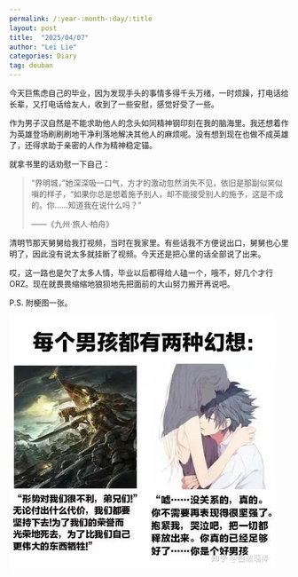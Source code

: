```yaml
---
permalink: /:year-:month-:day/:title
layout: post
title:  "2025/04/07"
author: "Lei Lie"
categories: Diary
tag: douban
---
```


今天巨焦虑自己的毕业，因为发现手头的事情多得千头万绪，一时烦躁，打电话给长辈，又打电话给友人，收到了一些安慰，感觉好受了一些。

作为男子汉自然是不能求助他人的念头如同精神钢印刻在我的脑海里。我还想着作为英雄登场刷刷刷地干净利落地解决其他人的麻烦呢。没有想到现在也做不成英雄了，还得求助于亲密的人作为精神稳定锚。

就拿书里的话劝慰一下自己：

> “界明城，”她深深吸一口气，方才的激动忽然消失不见，依旧是那副似笑似嗔的样子，“如果你总是想着施予别人，却不能接受别人的施予，这是不成的。你……知道我在说什么吗？”
>
> ——《九州·旅人·柏舟》

清明节那天舅舅给我打视频，当时在我家里。有些话我不方便说出口，舅舅也心里明了，因此没有说太多就挂断了视频。今天还是把心里的话全部说了出来。

哎，这一路也是欠了太多人情，毕业以后都得给人磕一个，哦不，好几个才行ORZ。现在就畏畏缩缩地狼狈地先把面前的大山努力搬开再说吧。

P.S. 附梗图一张。

![img1](./../images/img-2025-04-07/每个男孩都有两种幻想.jpg)
